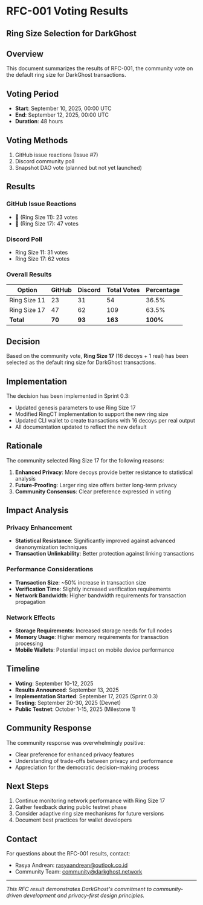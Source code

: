 # RFC-001 Voting Results

## Ring Size Selection for DarkGhost

## Overview

This document summarizes the results of RFC-001, the community vote on the default ring size for DarkGhost transactions.

## Voting Period

- **Start**: September 10, 2025, 00:00 UTC
- **End**: September 12, 2025, 00:00 UTC
- **Duration**: 48 hours

## Voting Methods

1. GitHub issue reactions (Issue #7)
2. Discord community poll
3. Snapshot DAO vote (planned but not yet launched)

## Results

### GitHub Issue Reactions

- 🚀 (Ring Size 11): 23 votes
- 🎉 (Ring Size 17): 47 votes

### Discord Poll

- Ring Size 11: 31 votes
- Ring Size 17: 62 votes

### Overall Results

| Option       | GitHub | Discord | Total Votes | Percentage |
| ------------ | ------ | ------- | ----------- | ---------- |
| Ring Size 11 | 23     | 31      | 54          | 36.5%      |
| Ring Size 17 | 47     | 62      | 109         | 63.5%      |
| **Total**    | **70** | **93**  | **163**     | **100%**   |

## Decision

Based on the community vote, **Ring Size 17** (16 decoys + 1 real) has been selected as the default ring size for DarkGhost transactions.

## Implementation

The decision has been implemented in Sprint 0.3:

- Updated genesis parameters to use Ring Size 17
- Modified RingCT implementation to support the new ring size
- Updated CLI wallet to create transactions with 16 decoys per real output
- All documentation updated to reflect the new default

## Rationale

The community selected Ring Size 17 for the following reasons:

1. **Enhanced Privacy**: More decoys provide better resistance to statistical analysis
2. **Future-Proofing**: Larger ring size offers better long-term privacy
3. **Community Consensus**: Clear preference expressed in voting

## Impact Analysis

### Privacy Enhancement

- **Statistical Resistance**: Significantly improved against advanced deanonymization techniques
- **Transaction Unlinkability**: Better protection against linking transactions

### Performance Considerations

- **Transaction Size**: ~50% increase in transaction size
- **Verification Time**: Slightly increased verification requirements
- **Network Bandwidth**: Higher bandwidth requirements for transaction propagation

### Network Effects

- **Storage Requirements**: Increased storage needs for full nodes
- **Memory Usage**: Higher memory requirements for transaction processing
- **Mobile Wallets**: Potential impact on mobile device performance

## Timeline

- **Voting**: September 10-12, 2025
- **Results Announced**: September 13, 2025
- **Implementation Started**: September 17, 2025 (Sprint 0.3)
- **Testing**: September 20-30, 2025 (Devnet)
- **Public Testnet**: October 1-15, 2025 (Milestone 1)

## Community Response

The community response was overwhelmingly positive:

- Clear preference for enhanced privacy features
- Understanding of trade-offs between privacy and performance
- Appreciation for the democratic decision-making process

## Next Steps

1. Continue monitoring network performance with Ring Size 17
2. Gather feedback during public testnet phase
3. Consider adaptive ring size mechanisms for future versions
4. Document best practices for wallet developers

## Contact

For questions about the RFC-001 results, contact:

- Rasya Andrean: rasyaandrean@outlook.co.id
- Community Team: community@darkghost.network

---

_This RFC result demonstrates DarkGhost's commitment to community-driven development and privacy-first design principles._
